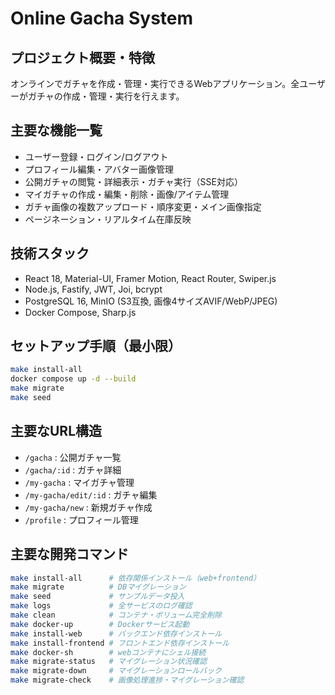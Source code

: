 # Online Gacha System

## プロジェクト概要・特徴
オンラインでガチャを作成・管理・実行できるWebアプリケーション。全ユーザーがガチャの作成・管理・実行を行えます。

## 主要な機能一覧
- ユーザー登録・ログイン/ログアウト
- プロフィール編集・アバター画像管理
- 公開ガチャの閲覧・詳細表示・ガチャ実行（SSE対応）
- マイガチャの作成・編集・削除・画像/アイテム管理
- ガチャ画像の複数アップロード・順序変更・メイン画像指定
- ページネーション・リアルタイム在庫反映

## 技術スタック
- React 18, Material-UI, Framer Motion, React Router, Swiper.js
- Node.js, Fastify, JWT, Joi, bcrypt
- PostgreSQL 16, MinIO (S3互換, 画像4サイズAVIF/WebP/JPEG)
- Docker Compose, Sharp.js

## セットアップ手順（最小限）
```bash
make install-all
docker compose up -d --build
make migrate
make seed
```

## 主要なURL構造
- `/gacha` : 公開ガチャ一覧
- `/gacha/:id` : ガチャ詳細
- `/my-gacha` : マイガチャ管理
- `/my-gacha/edit/:id` : ガチャ編集
- `/my-gacha/new` : 新規ガチャ作成
- `/profile` : プロフィール管理

## 主要な開発コマンド
```bash
make install-all      # 依存関係インストール（web+frontend）
make migrate          # DBマイグレーション
make seed             # サンプルデータ投入
make logs             # 全サービスのログ確認
make clean            # コンテナ・ボリューム完全削除
make docker-up        # Dockerサービス起動
make install-web      # バックエンド依存インストール
make install-frontend # フロントエンド依存インストール
make docker-sh        # webコンテナにシェル接続
make migrate-status   # マイグレーション状況確認
make migrate-down     # マイグレーションロールバック
make migrate-check    # 画像処理進捗・マイグレーション確認
```
